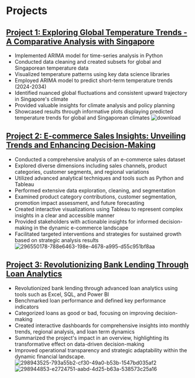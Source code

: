 # Projects

## [Project 1: Exploring Global Temperature Trends - A Comparative Analysis with Singapore](https://github.com/xinconggg/Data-Analysis-Projects/blob/main/Project%201%20-%20%20Exploring%20Global%20Temperature%20Trends.ipynb)
- Implemented ARIMA model for time-series analysis in Python
- Conducted data cleaning and created subsets for global and Singaporean temperature data
- Visualized temperature patterns using key data science libraries
- Employed ARIMA model to predict short-term temperature trends (2024-2034)
- Identified nuanced global fluctuations and consistent upward trajectory in Singapore's climate
- Provided valuable insights for climate analysis and policy planning
- Showcased results through informative plots displaying predicted temperature trends for global and Singaporean climates
![download](https://github.com/xinconggg/Data-Analysis-Projects/assets/82378681/0db28151-55ee-4039-988a-ee4be7cfff84)

## [Project 2: E-commerce Sales Insights: Unveiling Trends and Enhancing Decision-Making](https://github.com/xinconggg/Data-Analysis-Projects/blob/main/Project%202%20-%20E-commerce%20Sales%20Insights.md)
- Conducted a comprehensive analysis of an e-commerce sales dataset
- Explored diverse dimensions including sales channels, product categories, customer segments, and regional variations
- Utilized advanced analytical techniques and tools such as Python and Tableau
- Performed extensive data exploration, cleaning, and segmentation
- Examined product category contributions, customer segmentation, promotion impact assessment, and future forecasting
- Created interactive visualizations using Tableau to represent complex insights in a clear and accessible manner
- Provided stakeholders with actionable insights for informed decision-making in the dynamic e-commerce landscape
- Facilitated targeted interventions and strategies for sustained growth based on strategic analysis results
![296550178-788e6463-198e-4678-a995-d55c951bf8aa](https://github.com/xinconggg/Data-Analysis-Projects/assets/82378681/471235e8-ad0d-4aa3-9e2f-d2140ffb8e49)

## [Project 3: Revolutionizing Bank Lending Through Loan Analytics](https://github.com/xinconggg/Data-Analysis-Projects/blob/main/Project%203%20-%20Revolutionizing%20Bank%20Lending%20Through%20Loan%20Analytics.md)
- Revolutionized bank lending through advanced loan analytics using tools such as Excel, SQL, and Power BI
- Benchmarked loan performance and defined key performance indicators
- Categorized loans as good or bad, focusing on improving decision-making
- Created interactive dashboards for comprehensive insights into monthly trends, regional analysis, and loan term dynamics
- Summarized the project's impact in an overview, highlighting its transformative effect on data-driven decision-making
- Improved operational transparency and strategic adaptability within the dynamic financial landscape.
![298943525-793a55b2-cf30-49a0-b53b-1547bd035af2](https://github.com/xinconggg/Data-Analysis-Projects/assets/82378681/91b02d6e-33d6-4d64-9752-cec5e139b301)
![298944853-e2724751-aabd-4d25-b63a-538573c25a16](https://github.com/xinconggg/Data-Analysis-Projects/assets/82378681/884acc1d-0c3e-4c03-ae4a-519fdc886a5e)


